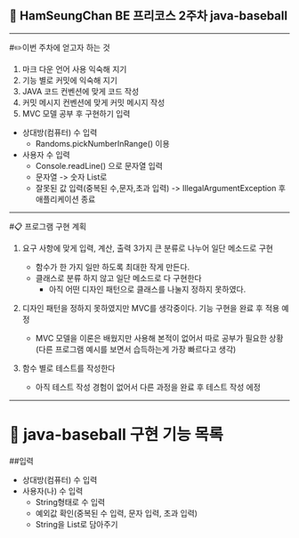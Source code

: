 🙌 **HamSeungChan** BE 프리코스 2주차 java-baseball
---
---
#✏️이번 주차에 얻고자 하는 것

1) 마크 다운 언어 사용 익숙해 지기 
2) 기능 별로 커밋에 익숙해 지기
3) JAVA 코드 컨벤션에 맞게 코드 작성
4) 커밋 메시지 컨벤션에 맞게 커밋 메시지 작성
5) MVC 모델 공부 후 구현하기
입력
* 상대방(컴퓨터) 수 입력
  * Randoms.pickNumberInRange() 이용
* 사용자 수 입력
  * Console.readLine() 으로 문자열 입력
  * 문자열 -> 숫자 List로
  * 잘못된 값 입력(중복된 수,문자,초과 입력) -> IllegalArgumentException 후 애플리케이션 종료
---
#📋 프로그램 구현 계획

1) 요구 사항에 맞게 입력, 계산, 출력 3가지 큰 분류로 나누어 일단 메소드로 구현
    - 함수가 한 가지 일만 하도록 최대한 작게 만든다.
    - 클래스로 분류 하지 않고 일단 메소드로 다 구현한다
      - 아직 어떤 디자인 패턴으로 클래스를 나눌지 정하지 못하였다.
    
2) 디자인 패턴을 정하지 못하였지만 MVC를 생각중이다. 기능 구현을 완료 후 적용 예정
    - MVC 모델을 이론은 배웠지만 사용해 본적이 없어서 따로 공부가 필요한 상황
      (다른 프로그램 예시를 보면서 습득하는게 가장 빠르다고 생각)

3) 함수 별로 테스트를 작성한다 
   - 아직 테스트 작성 경험이 없어서 다른 과정을 완료 후 테스트 작성 에정

---

# 🎯 java-baseball 구현 기능 목록
##입력
- 상대방(컴퓨터) 수 입력
- 사용자(나) 수 입력
  - String형태로 수 입력
  - 예외값 확인(중복된 수 입력, 문자 입력, 초과 입력)
  - String을 List로 담아주기
